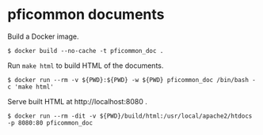 pficommon documents
===

Build a Docker image.

```console
$ docker build --no-cache -t pficommon_doc .
```

Run `make html` to build HTML of the documents.

```console
$ docker run --rm -v ${PWD}:${PWD} -w ${PWD} pficommon_doc /bin/bash -c 'make html'
```

Serve built HTML at http://localhost:8080 .

```console
$ docker run --rm -dit -v ${PWD}/build/html:/usr/local/apache2/htdocs -p 8080:80 pficommon_doc
```
